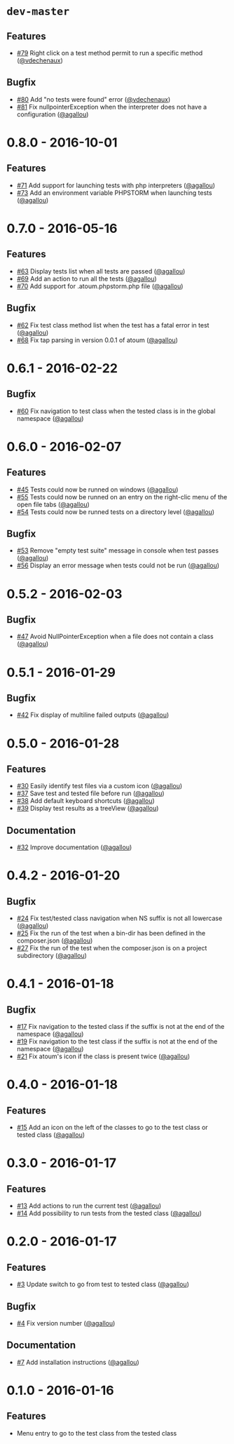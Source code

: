 # `dev-master`

## Features

* [#79](https://github.com/atoum/phpstorm-plugin/pull/79) Right click on a test method permit to run a specific method ([@vdechenaux])

## Bugfix

* [#80](https://github.com/atoum/phpstorm-plugin/pull/80) Add "no tests were found" error ([@vdechenaux])
* [#81](https://github.com/atoum/phpstorm-plugin/pull/81) Fix nullpointerException when the interpreter does not have a configuration ([@agallou])


# 0.8.0 - 2016-10-01

## Features

* [#71](https://github.com/atoum/phpstorm-plugin/pull/71) Add support for launching tests with php interpreters ([@agallou])
* [#73](https://github.com/atoum/phpstorm-plugin/pull/73) Add an environment variable PHPSTORM when launching tests ([@agallou])

# 0.7.0 - 2016-05-16

## Features

* [#63](https://github.com/atoum/phpstorm-plugin/pull/63) Display tests list when all tests are passed ([@agallou])
* [#69](https://github.com/atoum/phpstorm-plugin/pull/69) Add an action to run all the tests ([@agallou])
* [#70](https://github.com/atoum/phpstorm-plugin/pull/70) Add support for .atoum.phpstorm.php file ([@agallou])

## Bugfix

* [#62](https://github.com/atoum/phpstorm-plugin/pull/62) Fix test class method list when the test has a fatal error in test ([@agallou])
* [#68](https://github.com/atoum/phpstorm-plugin/pull/68) Fix tap parsing in version 0.0.1 of atoum ([@agallou])


# 0.6.1 - 2016-02-22

## Bugfix

* [#60](https://github.com/atoum/phpstorm-plugin/pull/60) Fix navigation to test class when the tested class is in the global namespace ([@agallou])


# 0.6.0 - 2016-02-07

## Features

* [#45](https://github.com/atoum/phpstorm-plugin/pull/45) Tests could now be runned on windows ([@agallou])
* [#55](https://github.com/atoum/phpstorm-plugin/pull/55) Tests could now be runned on an entry on the right-clic menu of the open file tabs ([@agallou])
* [#54](https://github.com/atoum/phpstorm-plugin/pull/54) Tests could now be runned tests on a directory level ([@agallou])


## Bugfix

* [#53](https://github.com/atoum/phpstorm-plugin/pull/53) Remove "empty test suite" message in console when test passes ([@agallou])
* [#56](https://github.com/atoum/phpstorm-plugin/pull/56) Display an error message when tests could not be run ([@agallou])


# 0.5.2 - 2016-02-03

## Bugfix

* [#47](https://github.com/atoum/phpstorm-plugin/pull/47) Avoid NullPointerException when a file does not contain a class ([@agallou])


# 0.5.1 - 2016-01-29

## Bugfix

* [#42](https://github.com/atoum/phpstorm-plugin/pull/42) Fix display of multiline failed outputs ([@agallou])


# 0.5.0 - 2016-01-28

## Features

* [#30](https://github.com/atoum/phpstorm-plugin/pull/30) Easily identify test files via a custom icon ([@agallou])
* [#37](https://github.com/atoum/phpstorm-plugin/pull/37) Save test and tested file before run ([@agallou])
* [#38](https://github.com/atoum/phpstorm-plugin/pull/38) Add default keyboard shortcuts ([@agallou])
* [#39](https://github.com/atoum/phpstorm-plugin/pull/39) Display test results as a treeView ([@agallou])

## Documentation

* [#32](https://github.com/atoum/phpstorm-plugin/pull/32) Improve documentation ([@agallou])


# 0.4.2 - 2016-01-20

## Bugfix

* [#24](https://github.com/atoum/phpstorm-plugin/pull/24) Fix test/tested class navigation when NS suffix is not all lowercase ([@agallou])
* [#25](https://github.com/atoum/phpstorm-plugin/pull/25) Fix the run of the test when a bin-dir has been defined in the composer.json ([@agallou])
* [#27](https://github.com/atoum/phpstorm-plugin/pull/27) Fix the run of the test when the composer.json is on a project subdirectory ([@agallou])


# 0.4.1 - 2016-01-18

## Bugfix

* [#17](https://github.com/atoum/phpstorm-plugin/pull/17) Fix navigation to the tested class if the suffix is not at the end of the namespace ([@agallou])
* [#19](https://github.com/atoum/phpstorm-plugin/pull/19) Fix navigation to the test class if the suffix is not at the end of the namespace ([@agallou])
* [#21](https://github.com/atoum/phpstorm-plugin/pull/21) Fix atoum's icon if the class is present twice ([@agallou])


# 0.4.0 - 2016-01-18

## Features

* [#15](https://github.com/atoum/phpstorm-plugin/pull/15) Add an icon on the left of the classes to go to the test class or tested class ([@agallou])


# 0.3.0 - 2016-01-17

## Features

* [#13](https://github.com/atoum/phpstorm-plugin/pull/13) Add actions to run the current test ([@agallou])
* [#14](https://github.com/atoum/phpstorm-plugin/pull/14) Add possibility to run tests from the tested class ([@agallou])


# 0.2.0 - 2016-01-17

## Features

* [#3](https://github.com/atoum/phpstorm-plugin/pull/3) Update switch to go from test to tested class ([@agallou])

## Bugfix

* [#4](https://github.com/atoum/phpstorm-plugin/pull/4) Fix version number ([@agallou])

## Documentation

* [#7](https://github.com/atoum/phpstorm-plugin/pull/7) Add installation instructions ([@agallou])


# 0.1.0 - 2016-01-16

## Features

* Menu entry to go to the test class from the tested class


[@agallou]: https://github.com/agallou
[@vdechenaux]: https://github.com/vdechenaux
